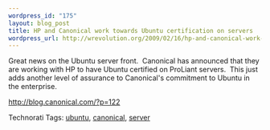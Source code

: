 ```yaml
--- 
wordpress_id: "175"
layout: blog_post
title: HP and Canonical work towards Ubuntu certification on servers
wordpress_url: http://wrevolution.org/2009/02/16/hp-and-canonical-work-towards-ubuntu-certification-on-servers/
---
```

Great news on the Ubuntu server front.  Canonical has announced that they are working with HP to have Ubuntu certified on ProLiant servers.  This just adds another level of assurance to Canonical's commitment to Ubuntu in the enterprise.

http://blog.canonical.com/?p=122

Technorati Tags: <a class="performancingtags" rel="tag" href="http://technorati.com/tag/ubuntu">ubuntu</a>, <a class="performancingtags" rel="tag" href="http://technorati.com/tag/canonical">canonical</a>, <a class="performancingtags" rel="tag" href="http://technorati.com/tag/server">server</a>
<div class="zemanta-pixie"><img class="zemanta-pixie-img" src="http://img.zemanta.com/pixy.gif?x-id=33baa46d-8962-43bb-9c5c-a853eaa6402d" alt="" /></div>
